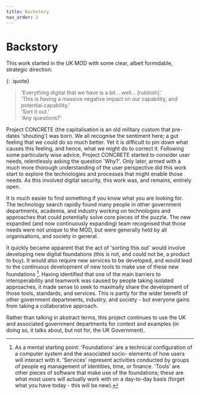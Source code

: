 ```yaml
---
title: Backstory
nav_order: 2
---
```

# Backstory

This work started in the UK MOD with some clear, albeit formidable, strategic direction:

{: .quote}
> 'Everything digital that we have is a bit ...well... [rubbish].'    
> 'This is having a massive negative impact on our capability, and potential capability.'   
> 'Sort it out.'  
> 'Any questions?'  

Project CONCRETE (the capitalisation is an old military custom that pre-dates 'shouting') was born.  We all recognise the sentiment here; a gut feeling that we could do so much better. Yet it is difficult to pin down what causes this feeling, and hence, what we might do to correct it. Following some particularly wise advice, Project CONCRETE started to consider user needs, relentlessly asking the question 'Why?'.  Only later, armed with a much more thorough understanding of the user perspective did this work start to explore the technologies and processes that might enable those needs. As this involved digital security, this work was, and remains, entirely open.    

It is much easier to find something if you know what you are looking for. The technology search rapidly found many people in other government departments, academia, and industry working on technologies and approaches that could potentially solve core pieces of the puzzle. The new expanded (and now continuously expanding) team recognised that those needs were not unique to the MOD, but were generally held by all organisations, and society in general. 

It quickly became apparent that the act of 'sorting this out' would involve developing new digital foundations (this is not, and could not be, a product to buy). It would also require new services to be developed, and would lead to the continuous development of new tools to make use of these new foundations [^fst].  Having identified that one of the main barriers to interoperability and teamwork was caused by people taking isolated approaches, it made sense to seek to maximally share the development of those tools, standards, and services.  This is partly for the wider benefit of other government departments, industry, and society - but everyone gains from taking a collaborative approach.

Rather than talking in abstract terms, this project continues to use the UK and associated government departments for context and examples (in doing so, it talks about, but not for, the UK Government).

[^fst]:
    As a mental starting point: 'Foundations' are a technical configuration of a computer system and the associated socio- elements of how users will interact with it.  'Services' represent activities conducted by groups of people eg management of identities, time, or finance. 'Tools' are other pieces of software that make use of the foundations; these are what most users will actually work with on a day-to-day basis (forget what you have today - this will be new).    




